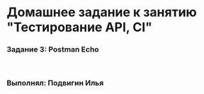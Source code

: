 

# Домашнее задание к занятию "Тестирование API, CI"

### Задание 3: Postman Echo

<br>

### Выполнял: Подвигин Илья
